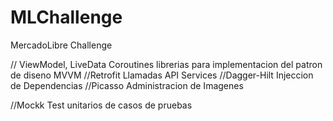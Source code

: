 # MLChallenge
MercadoLibre Challenge

// ViewModel, LiveData Coroutines
librerias para implementacion del patron de diseno MVVM
//Retrofit
Llamadas API Services
//Dagger-Hilt
Injeccion de Dependencias
//Picasso
Administracion de Imagenes

//Mockk
Test unitarios de casos de pruebas
